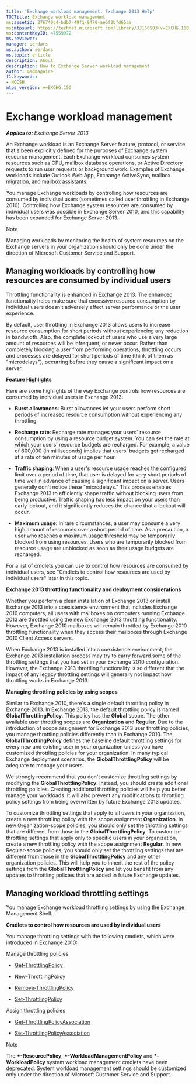 ```yaml
---
title: 'Exchange workload management: Exchange 2013 Help'
TOCTitle: Exchange workload management
ms:assetid: 276740c4-bdb7-49f1-9470-ae6f2bfd65aa
ms:mtpsurl: https://technet.microsoft.com/library/JJ150503(v=EXCHG.150)
ms:contentKeyID: 47559972
ms.reviewer: 
manager: serdars
ms.author: serdars
ms.topic: article
description: About 
description: How to Exchange Server workload management  
author: msdmaguire
f1.keywords:
- NOCSH
mtps_version: v=EXCHG.150
---
```


# Exchange workload management

_**Applies to:** Exchange Server 2013_

An Exchange workload is an Exchange Server feature, protocol, or service that's been explicitly defined for the purposes of Exchange system resource management. Each Exchange workload consumes system resources such as CPU, mailbox database operations, or Active Directory requests to run user requests or background work. Examples of Exchange workloads include Outlook Web App, Exchange ActiveSync, mailbox migration, and mailbox assistants.

You manage Exchange workloads by controlling how resources are consumed by individual users (sometimes called user throttling in Exchange 2010). Controlling how Exchange system resources are consumed by individual users was possible in Exchange Server 2010, and this capability has been expanded for Exchange Server 2013.

> [!NOTE]
> Managing workloads by monitoring the health of system resources on the Exchange servers in your organization should only be done under the direction of Microsoft Customer Service and Support.

## Managing workloads by controlling how resources are consumed by individual users

Throttling functionality is enhanced in Exchange 2013. The enhanced functionality helps make sure that excessive resource consumption by individual users doesn't adversely affect server performance or the user experience.

By default, user throttling in Exchange 2013 allows users to increase resource consumption for short periods without experiencing any reduction in bandwidth. Also, the complete lockout of users who use a very large amount of resources will be infrequent, or never occur. Rather than completely blocking a user from performing operations, throttling occurs and processes are delayed for short periods of time (think of them as "microdelays"), occurring before they cause a significant impact on a server.

**Feature Highlights**

Here are some highlights of the way Exchange controls how resources are consumed by individual users in Exchange 2013:

  - **Burst allowances**: Burst allowances let your users perform short periods of increased resource consumption without experiencing any throttling.

  - **Recharge rate**: Recharge rate manages your users' resource consumption by using a resource budget system. You can set the rate at which your users' resource budgets are recharged. For example, a value of 600,000 (in milliseconds) implies that users' budgets get recharged at a rate of ten minutes of usage per hour.

  - **Traffic shaping**: When a user's resource usage reaches the configured limit over a period of time, that user is delayed for very short periods of time well in advance of causing a significant impact on a server. Users generally don't notice these "microdelays." This process enables Exchange 2013 to efficiently shape traffic without blocking users from being productive. Traffic shaping has less impact on your users than early lockout, and it significantly reduces the chance that a lockout will occur.

  - **Maximum usage**: In rare circumstances, a user may consume a very high amount of resources over a short period of time. As a precaution, a user who reaches a maximum usage threshold may be temporarily blocked from using resources. Users who are temporarily blocked from resource usage are unblocked as soon as their usage budgets are recharged.

For a list of cmdlets you can use to control how resources are consumed by individual users, see "Cmdlets to control how resources are used by individual users" later in this topic.

**Exchange 2013 throttling functionality and deployment considerations**

Whether you perform a clean installation of Exchange 2013 or install Exchange 2013 into a coexistence environment that includes Exchange 2010 computers, all users with mailboxes on computers running Exchange 2013 are throttled using the new Exchange 2013 throttling functionality. However, Exchange 2010 mailboxes will remain throttled by Exchange 2010 throttling functionality when they access their mailboxes through Exchange 2010 Client Access servers.

When Exchange 2013 is installed into a coexistence environment, the Exchange 2013 installation process may try to carry forward some of the throttling settings that you had set in your Exchange 2010 configuration. However, the Exchange 2013 throttling functionality is so different that the impact of any legacy throttling settings will generally not impact how throttling works in Exchange 2013.

**Managing throttling policies by using scopes**

Similar to Exchange 2010, there's a single default throttling policy in Exchange 2013. In Exchange 2013, the default throttling policy is named **GlobalThrottlingPolicy**. This policy has the **Global** scope. The other available user throttling scopes are **Organization** and **Regular**. Due to the introduction of scope assignment for Exchange 2013 user throttling policies, you manage throttling policies differently than in Exchange 2010. The **GlobalThrottlingPolicy** defines the baseline default throttling settings for every new and existing user in your organization unless you have customized throttling policies for your organization. In many typical Exchange deployment scenarios, the **GlobalThrottlingPolicy** will be adequate to manage your users.

We strongly recommend that you don't customize throttling settings by modifying the **GlobalThrottlingPolicy**. Instead, you should create additional throttling policies. Creating additional throttling policies will help you better manage your workloads. It will also prevent any modifications to throttling policy settings from being overwritten by future Exchange 2013 updates.

To customize throttling settings that apply to all users in your organization, create a new throttling policy with the scope assignment **Organization**. In new Organization-scope policies, you should only set the throttling settings that are different from those in the **GlobalThrottlingPolicy**. To customize throttling settings that apply only to specific users in your organization, create a new throttling policy with the scope assignment **Regular**. In new Regular-scope policies, you should only set the throttling settings that are different from those in the **GlobalThrottlingPolicy** and any other organization policies. This will help you to inherit the rest of the policy settings from the **GlobalThrottlingPolicy** and let you benefit from any updates to throttling policies that are added in future Exchange updates.

## Managing workload throttling settings

You manage Exchange workload throttling settings by using the Exchange Management Shell.

**Cmdlets to control how resources are used by individual users**

You manage throttling settings with the following cmdlets, which were introduced in Exchange 2010:

Manage throttling policies

  - [Get-ThrottlingPolicy](/powershell/module/exchange/Get-ThrottlingPolicy)

  - [New-ThrottlingPolicy](/powershell/module/exchange/New-ThrottlingPolicy)

  - [Remove-ThrottlingPolicy](/powershell/module/exchange/Remove-ThrottlingPolicy)

  - [Set-ThrottlingPolicy](/powershell/module/exchange/Set-ThrottlingPolicy)

Assign throttling policies

  - [Get-ThrottlingPolicyAssociation](/powershell/module/exchange/Get-ThrottlingPolicyAssociation)

  - [Set-ThrottlingPolicyAssociation](/powershell/module/exchange/Set-ThrottlingPolicyAssociation)

> [!NOTE]
> The <STRONG>&#42;-ResourcePolicy</STRONG>, <STRONG>&#42;-WorkloadManagementPolicy</STRONG> and <STRONG>&#42;-WorkloadPolicy</STRONG> system workload management cmdlets have been deprecated. System workload management settings should be customized only under the direction of Microsoft Customer Service and Support.
